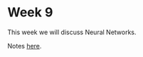 # Week 9

This week we will discuss Neural Networks.

Notes [here](https://docs.google.com/presentation/d/e/2PACX-1vRyPAJ0u5IwOFAIGM4qVm_7RcB3WYbxSgz4KxTe66GlVWK46vWmOEaFYqgUBOK3R_jd7yI8lnE0cl81/pub?start=false&loop=false&delayms=60000).
